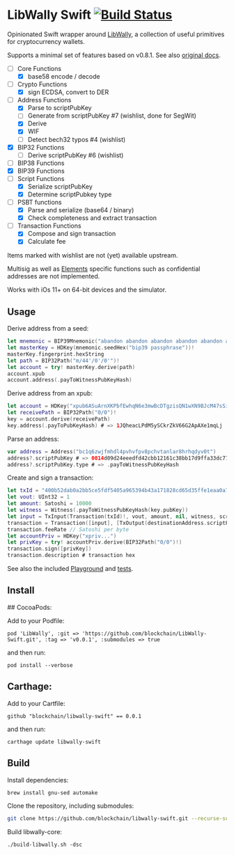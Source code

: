 # LibWally Swift [![Build Status](https://travis-ci.org/blockchain/libwally-swift.svg?branch=master)](https://travis-ci.org/blockchain/libwally-swift)

Opinionated Swift wrapper around [LibWally](https://github.com/ElementsProject/libwally-core),
a collection of useful primitives for cryptocurrency wallets.

Supports a minimal set of features based on v0.8.1. See also [original docs](https://wally.readthedocs.io/en/release_0.8.1).

- [ ] Core Functions
  - [x] base58 encode / decode
- [ ] Crypto Functions
  - [x] sign ECDSA, convert to DER
- [ ] Address Functions
  - [x] Parse to scriptPubKey
  - [ ] Generate from scriptPubKey #7 (wishlist, done for SegWit)
  - [x] Derive
  - [x] WIF
  - [ ] Detect bech32 typos #4 (wishlist)
- [x] BIP32 Functions
  - [ ] Derive scriptPubKey #6 (wishlist)
- [ ] BIP38 Functions
- [x] BIP39 Functions
- [ ] Script Functions
  - [x] Serialize scriptPubKey
  - [x] Determine scriptPubkey type
- [ ] PSBT functions
  - [x] Parse and serialize (base64 / binary)
  - [x] Check completeness and extract transaction
- [ ] Transaction Functions
  - [x] Compose and sign transaction
  - [x] Calculate fee

Items marked with wishlist are not (yet) available upstream.

Multisig as well as [Elements](https://blockstream.com/elements/) specific functions such as confidential addresses are not implemented.

Works with iOs 11+ on 64-bit devices and the simulator.

## Usage

Derive address from a seed:

```swift
let mnemonic = BIP39Mnemonic("abandon abandon abandon abandon abandon abandon abandon abandon abandon abandon abandon about")
let masterKey = HDKey(mnemonic.seedHex("bip39 passphrase"))!
masterKey.fingerprint.hexString
let path = BIP32Path("m/44'/0'/0'")!
let account = try! masterKey.derive(path)
account.xpub
account.address(.payToWitnessPubKeyHash)
```

Derive address from an xpub:

```swift
let account = HDKey("xpub6ASuArnXKPbfEwhqN6e3mwBcDTgzisQN1wXN9BJcM47sSikHjJf3UFHKkNAWbWMiGj7Wf5uMash7SyYq527Hqck2AxYysAA7xmALppuCkwQ")
let receivePath = BIP32Path("0/0")!
key = account.derive(receivePath)
key.address(.payToPubKeyHash) # => 1JQheacLPdM5ySCkrZkV66G2ApAXe1mqLj
```

Parse an address:

```swift
var address = Address("bc1q6zwjfmhdl4pvhvfpv8pchvtanlar8hrhqdyv0t")
address?.scriptPubKey # => 0014d09d24eeedfd42cbb12161c38bb17d9ffa33dc77
address?.scriptPubKey.type # => .payToWitnessPubKeyHash
```

Create and sign a transaction:

```swift
let txId = "400b52dab0a2bb5ce5fdf5405a965394b43a171828cd65d35ffe1eaa0a79a5c4"
let vout: UInt32 = 1
let amount: Satoshi = 10000
let witness = Witness(.payToWitnessPubKeyHash(key.pubKey))
let input = TxInput(Transaction(txId)!, vout, amount, nil, witness, scriptPubKey)!
transaction = Transaction([input], [TxOutput(destinationAddress.scriptPubKey, amount - 110)])
transaction.feeRate // Satoshi per byte
let accountPriv = HDKey("xpriv...")
let privKey = try! accountPriv.derive(BIP32Path("0/0")!)
transaction.sign([privKey])
transaction.description # transaction hex
```

See also the included [Playground](/DemoPlayground.playground/Contents.swift) and [tests](/LibWallyTests).

## Install

## CocoaPods:

Add to your Podfile:
```
pod 'LibWally', :git => 'https://github.com/blockchain/LibWally-Swift.git', :tag => 'v0.0.1', :submodules => true
```

and then run:
```
pod install --verbose
```

## Carthage:

Add to your Cartfile:
```
github "blockchain/libwally-swift" == 0.0.1
```

and then run:
```
carthage update libwally-swift
```

## Build

Install dependencies:

```sh
brew install gnu-sed automake
```

Clone the repository, including submodules:

```sh
git clone https://github.com/blockchain/libwally-swift.git --recurse-submodules
```

Build libwally-core:

```
./build-libwally.sh -dsc
```
